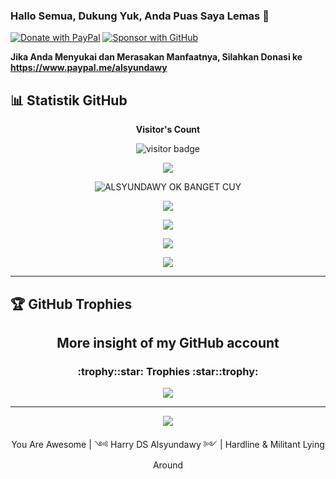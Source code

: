 ### Hallo Semua, Dukung Yuk,  Anda Puas Saya Lemas 👋

[![Donate with PayPal](https://img.shields.io/badge/PayPal-donate-orange)](https://www.paypal.me/alsyundawy)
[![Sponsor with GitHub](https://img.shields.io/badge/GitHub-sponsor-orange)](https://github.com/sponsors/alsyundawy)

**Jika Anda Menyukai dan Merasakan Manfaatnya, Silahkan Donasi ke https://www.paypal.me/alsyundawy**

## 📊 Statistik GitHub
<p align="center"> <b>Visitor's Count</b></p>
<p align="center"> <img src="https://profile-counter.glitch.me/alsyundawy/count.svg" alt="visitor badge"/></p>

<p align="center">
  
  <img src ="https://github-profile-summary-cards.vercel.app/api/cards/profile-details?username=alsyundawy&theme=tokyonight">

</p>

<p align="center">
  
  <img src="https://github-readme-stats-sigma-five.vercel.app/api?username=alsyundawy&show_icons=true&locale=en" alt="ALSYUNDAWY OK BANGET CUY">

</p>

<p align="center">
  <img src ="https://github-readme-streak-stats.vercel.kevinazemi.com?user=alsyundawy&theme=tokyonight&locale=id&date_format=j%20M%5B%20Y%5D">
</p>

<p align="center">

  <img src ="https://github-readme-stats.vercel.app/api?username=alsyundawy&show_icons=true&theme=tokyonight)&include_all_commits=true&count_private=true">

</p>
<p align="center">

  <img src="https://github-readme-stats.vercel.app/api?username=alsyundawy&theme=tokyonight&show_icons=true&hide_border=false&count_private=true">

</p>

<p align="center">

  <img src ="https://github-readme-stats.vercel.app/api/top-langs/?username=alsyundawy&layout=compact&hide_border=true&langs_count=10&theme=radical&include_all_commits=true&count_private=true">

</p>

---
## 🏆 GitHub Trophies<h2 align="center">More insight of my GitHub account</h2>

<h3 align="center">:trophy::star: Trophies :star::trophy:</h3>

<p align="center">
<img src ="https://github-profile-trophy.vercel.app/?username=alsyundawy&theme=onedark">
</p>

---
<p align="center">
  <img src ="https://github-readme-streak-stats.vercel.kevinazemi.com?user=alsyundawy&theme=tokyonight&locale=id&date_format=j%20M%5B%20Y%5D">
</p>

<p align="center">
You Are Awesome | ༺ Harry DS Alsyundawy ༻ | Hardline & Militant Lying Around
</p>
